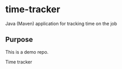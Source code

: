# time-tracker
Java (Maven) application for tracking time on the job


## Purpose

This is a demo repo.


Time tracker
